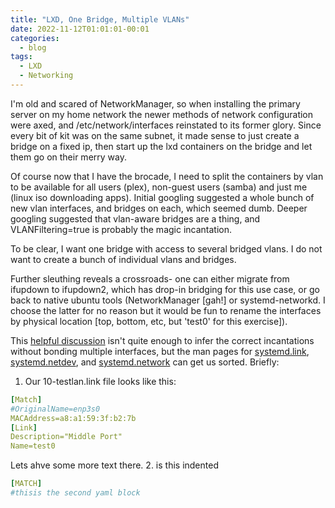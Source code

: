 ```yaml
---
title: "LXD, One Bridge, Multiple VLANs"
date: 2022-11-12T01:01:01-00:01
categories:
  - blog
tags:
  - LXD
  - Networking
---
```

I'm old and scared of NetworkManager, so when installing the primary server
on my home network the newer methods of network configuration were axed, and
/etc/network/interfaces reinstated to its former glory.  Since every bit of
kit was on the same subnet, it made sense to just create a bridge on a fixed
ip, then start up the lxd containers on the bridge and let them go on their
merry way.

Of course now that I have the brocade, I need to split the containers by
vlan to be available for all users (plex), non-guest users (samba) and just
me (linux iso downloading apps).  Initial googling suggested a whole bunch
of new vlan interfaces, and bridges on each, which seemed dumb.  Deeper
googling suggested that vlan-aware bridges are a thing, and
VLANFiltering=true is probably the magic incantation.

To be clear, I want one bridge with access to several bridged vlans. I do
not want to create a bunch of individual vlans and bridges.

Further sleuthing reveals a crossroads-  one can either migrate from ifupdown
to ifupdown2, which has drop-in bridging for this use case, or go back to
native ubuntu tools (NetworkManager [gah!] or systemd-networkd.  I choose
the latter for no reason but it would be fun to rename the interfaces by
physical location [top, bottom, etc, but 'test0' for this exercise]).


This [helpful
discussion](https://discuss.linuxcontainers.org/t/lxd-containers-on-a-vlan-aware-bridge/14734/2)
 isn't quite enough to infer the correct incantations without
bonding multiple interfaces, but the man pages for [systemd.link](https://www.freedesktop.org/software/systemd/man/systemd.link.html),
[systemd.netdev](https://www.freedesktop.org/software/systemd/man/systemd.netdev.html),
and
[systemd.network](https://www.freedesktop.org/software/systemd/man/systemd.netdev.html)
can get us sorted.  Briefly:

1.  Our 10-testlan.link file looks like this:
```yaml
[Match]
#OriginalName=enp3s0
MACAddress=a8:a1:59:3f:b2:7b
[Link]
Description="Middle Port"
Name=test0
```
Lets ahve some more text there.
2. is this indented
```yaml
[MATCH]
#thisis the second yaml block
```
